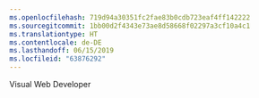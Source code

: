 ```yaml
---
ms.openlocfilehash: 719d94a30351fc2fae83b0cdb723eaf4ff142222
ms.sourcegitcommit: 1bb00d2f4343e73ae8d58668f02297a3cf10a4c1
ms.translationtype: HT
ms.contentlocale: de-DE
ms.lasthandoff: 06/15/2019
ms.locfileid: "63876292"
---
```

Visual Web Developer